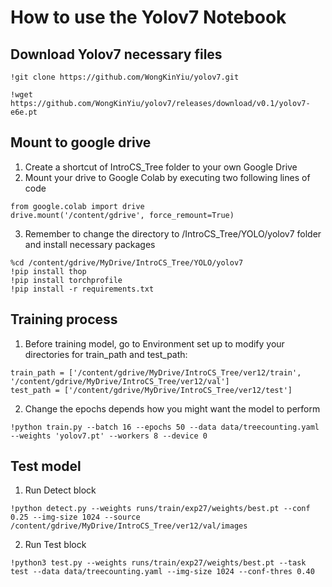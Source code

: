# How to use the Yolov7 Notebook
## Download Yolov7 necessary files
```
!git clone https://github.com/WongKinYiu/yolov7.git
```
```
!wget https://github.com/WongKinYiu/yolov7/releases/download/v0.1/yolov7-e6e.pt
```
## Mount to google drive
1. Create a shortcut of IntroCS_Tree folder to your own Google Drive
2. Mount your drive to Google Colab by executing two following lines of code
```
from google.colab import drive
drive.mount('/content/gdrive', force_remount=True)
```
3. Remember to change the directory to /IntroCS_Tree/YOLO/yolov7 folder and install necessary packages
```
%cd /content/gdrive/MyDrive/IntroCS_Tree/YOLO/yolov7
!pip install thop
!pip install torchprofile
!pip install -r requirements.txt
```
## Training process
1. Before training model, go to Environment set up to modify your directories for train_path and test_path:
```
train_path = ['/content/gdrive/MyDrive/IntroCS_Tree/ver12/train', '/content/gdrive/MyDrive/IntroCS_Tree/ver12/val']
test_path = ['/content/gdrive/MyDrive/IntroCS_Tree/ver12/test']
```
2. Change the epochs depends how you might want the model to perform
```
!python train.py --batch 16 --epochs 50 --data data/treecounting.yaml --weights 'yolov7.pt' --workers 8 --device 0
```

## Test model
1. Run Detect block
```
!python detect.py --weights runs/train/exp27/weights/best.pt --conf 0.25 --img-size 1024 --source /content/gdrive/MyDrive/IntroCS_Tree/ver12/val/images
```
2. Run Test block
```
!python3 test.py --weights runs/train/exp27/weights/best.pt --task test --data data/treecounting.yaml --img-size 1024 --conf-thres 0.40
```
